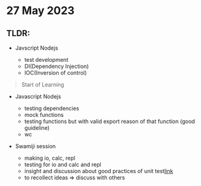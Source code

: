 # 27 May 2023

## TLDR: 

- Javscript Nodejs

    - test development
    - DI(Dependency Injection)
    - IOC(Inversion of control)

> Start of Learning

  - Javascript Nodejs
  
      - testing dependencies
      - mock functions
      - testing functions but with valid export reason of that function (good guideline)
      - wc
      
  - Swamiji session
  
      - making io, calc, repl
      - testing for io and calc and repl
      - insight and discussion about good practices of unit test[link](https://learn.microsoft.com/en-us/dotnet/core/testing/unit-testing-best-practices)
      - to recollect ideas => discuss with others
